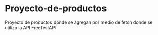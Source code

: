 # Proyecto-de-productos
Proyecto de productos donde se agregan por medio de fetch donde se utilizo la API FreeTestAPI
